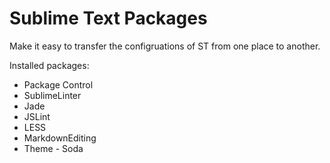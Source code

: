 Sublime Text Packages
==========================

Make it easy to transfer the configruations of ST from one place to another.

Installed packages:
* Package Control
* SublimeLinter
* Jade
* JSLint
* LESS
* MarkdownEditing
* Theme - Soda